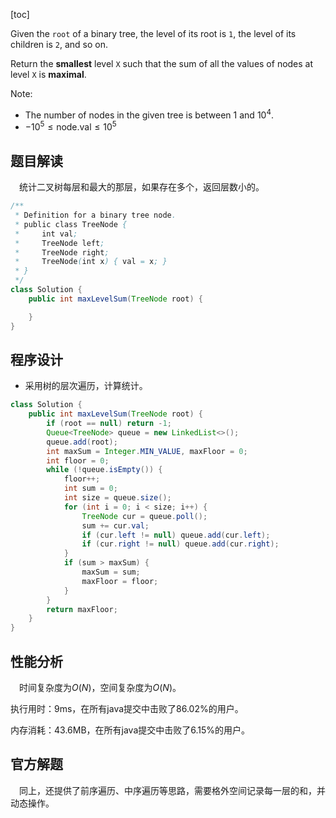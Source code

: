 [toc]

Given the `root` of a binary tree, the level of its root is `1`, the level of its children is `2`, and so on.

Return the **smallest** level `X` such that the sum of all the values of nodes at level `X` is **maximal**.



Note:

* The number of nodes in the given tree is between $1$ and $10^4$.
* $-10^5 \le \text{node.val} \le 10^5$



## 题目解读

&emsp;统计二叉树每层和最大的那层，如果存在多个，返回层数小的。

```java
/**
 * Definition for a binary tree node.
 * public class TreeNode {
 *     int val;
 *     TreeNode left;
 *     TreeNode right;
 *     TreeNode(int x) { val = x; }
 * }
 */
class Solution {
    public int maxLevelSum(TreeNode root) {

    }
}
```

## 程序设计

* 采用树的层次遍历，计算统计。

```java
class Solution {
    public int maxLevelSum(TreeNode root) {
        if (root == null) return -1;
        Queue<TreeNode> queue = new LinkedList<>();
        queue.add(root);
        int maxSum = Integer.MIN_VALUE, maxFloor = 0;
        int floor = 0;
        while (!queue.isEmpty()) {
            floor++;
            int sum = 0;
            int size = queue.size();
            for (int i = 0; i < size; i++) {
                TreeNode cur = queue.poll();
                sum += cur.val;
                if (cur.left != null) queue.add(cur.left);
                if (cur.right != null) queue.add(cur.right);
            }
            if (sum > maxSum) {
                maxSum = sum;
                maxFloor = floor;
            }
        }
        return maxFloor;
    }
}
```

## 性能分析

&emsp;时间复杂度为$O(N)$，空间复杂度为$O(N)$。

执行用时：9ms，在所有java提交中击败了86.02%的用户。

内存消耗：43.6MB，在所有java提交中击败了6.15%的用户。

## 官方解题

&emsp;同上，还提供了前序遍历、中序遍历等思路，需要格外空间记录每一层的和，并动态操作。